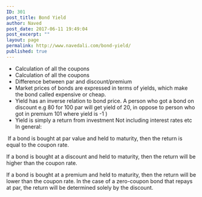 ```yaml
---
ID: 301
post_title: Bond Yield
author: Naved
post_date: 2017-06-11 19:49:04
post_excerpt: ""
layout: page
permalink: http://www.navedali.com/bond-yield/
published: true
---
```

<ul>
 	<li>Calculation of all the coupons</li>
 	<li>Calculation of all the coupons</li>
 	<li>Difference between par and discount/premium</li>
 	<li>Market prices of bonds are expressed in terms of yields, which make the bond called expensive or cheap.</li>
 	<li>Yield has an inverse relation to bond price. A person who got a bond on discount e.g 80 for 100 par will get yield of 20, in oppose to person who got in premium 101 where yield is -1 )</li>
 	<li>Yield is simply a return from investment Not including interest rates etc In general:</li>
</ul>
&nbsp;If a bond is bought at par value and held to maturity, then the return is equal to the coupon rate.&nbsp;

If a bond is bought at a discount and held to maturity, then the return will be higher than the coupon rate.&nbsp;

If a bond is bought at a premium and held to maturity, then the return will be lower than the coupon rate.&nbsp;In the case of a zero-coupon bond that repays at par, the return will be determined solely by the discount.
